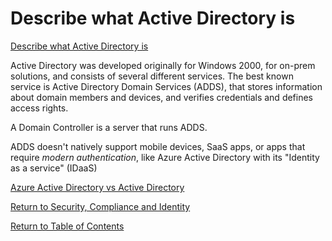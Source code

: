 # Describe what Active Directory is

[Describe what Active Directory is](https://docs.microsoft.com/en-us/learn/modules/describe-identity-principles-concepts/6-describe-concept-of-directory-services-active-directory)

Active Directory was developed originally for Windows 2000, for on-prem solutions, and consists of several different services. The best known service is Active Directory Domain Services (ADDS), that stores information about domain members and devices, and verifies credentials and defines access rights. 

A Domain Controller is a server that runs ADDS.

ADDS doesn't natively support mobile devices, SaaS apps, or apps that require _modern authentication_, like Azure Active Directory with its "Identity as a service" (IDaaS)

[Azure Active Directory vs Active Directory](https://docs.microsoft.com/en-us/azure/active-directory/fundamentals/active-directory-compare-azure-ad-to-ad)



[Return to Security, Compliance and Identity](README.md)

[Return to Table of Contents](../README.md)